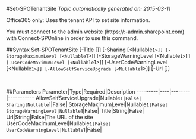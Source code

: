 #Set-SPOTenantSite
*Topic automatically generated on: 2015-03-11*

Office365 only: Uses the tenant API to set site information.

You must connect to the admin website (https://:<tenant>-admin.sharepoint.com) with Connect-SPOnline in order to use this command. 

##Syntax
    Set-SPOTenantSite [-Title [<String>]] [-Sharing [<Nullable`1>]] [-StorageMaximumLevel [<Nullable`1>]] [-StorageWarningLevel [<Nullable`1>]] [-UserCodeMaximumLevel [<Nullable`1>]] [-UserCodeWarningLevel [<Nullable`1>]] [-AllowSelfServiceUpgrade [<Nullable`1>]] [-Url [<String>]]

&nbsp;

##Parameters
Parameter|Type|Required|Description
---------|----|--------|-----------
AllowSelfServiceUpgrade|Nullable`1|False|
Sharing|Nullable`1|False|
StorageMaximumLevel|Nullable`1|False|
StorageWarningLevel|Nullable`1|False|
Title|String|False|
Url|String|False|The URL of the site
UserCodeMaximumLevel|Nullable`1|False|
UserCodeWarningLevel|Nullable`1|False|
